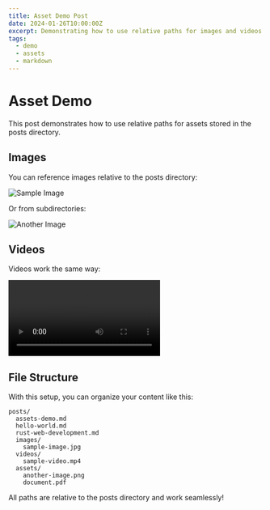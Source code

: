 ```yaml
---
title: Asset Demo Post
date: 2024-01-26T10:00:00Z
excerpt: Demonstrating how to use relative paths for images and videos in content.
tags:
  - demo
  - assets
  - markdown
---
```


# Asset Demo

This post demonstrates how to use relative paths for assets stored in the posts directory.

## Images

You can reference images relative to the posts directory:

![Sample Image](./images/sample-image.jpg)

Or from subdirectories:

![Another Image](./assets/another-image.png)

## Videos

Videos work the same way:

![Sample Video](./videos/sample-video.mp4)

## File Structure

With this setup, you can organize your content like this:

```
posts/
  assets-demo.md
  hello-world.md
  rust-web-development.md
  images/
    sample-image.jpg
  videos/
    sample-video.mp4
  assets/
    another-image.png
    document.pdf
```

All paths are relative to the posts directory and work seamlessly!